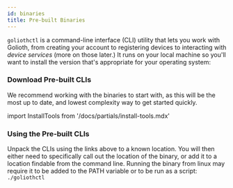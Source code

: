 ```yaml
---
id: binaries
title: Pre-built Binaries
---
```


`goliothctl` is a command-line interface (CLI) utility that lets you work with Golioth, from creating your account to registering devices to interacting with _device services_ (more on those later.) It runs on your local machine so you'll want to install the version that's appropriate for your operating system:

### Download Pre-built CLIs

We recommend working with the binaries to start with, as this will be the most up to date, and lowest complexity way to get started quickly. 

import InstallTools from '/docs/partials/install-tools.mdx'

<InstallTools/>

### Using the Pre-built CLIs

Unpack the CLIs using the links above to a known location. You will then either need to specifically call out the location of the binary, or add it to a location findable from the command line. Running the binary from linux may require it to be added to the PATH variable or to be run as a script: `./goliothctl`




<!-- #### APT (debian and ubuntu based distros)

Fisrt you need create an reference to our `.deb` repository in your linux. For that open your terminal and tap:
```
echo "deb [trusted=yes] https://repos.golioth.io/apt/ /" | sudo tee /etc/apt/sources.list.d/golioth.list
```

Your password migth be requested.

Next, you need update your list of packages locally
```
sudo apt update
```

Lastly, install the desired CLI. For `goliothctl`
```
sudo apt install goliothctl
```
For `coap-cli`
```
sudo apt install coap
```

To check if the CLI has been installed, run
```
goliothctl version
```

```
coap version
```

It must show the respective CLI version.

#### YUM/DNF (CentOS, Fedora, Red Hat, openSUSE, etc)

Fisrt of all, our `.rpm` package is compatible with both YUM and DNF pakcage managers. Chosse one and follow the steps.

You need create an reference to our `.rpm` repository in your linux. For that open your terminal and tap:
```
echo -en "[fury]
name=Golioth Linux Repo
baseurl=https://repos.golioth.io/yum/
enabled=1
gpgcheck=0\n" | sudo tee /etc/yum.repos.d/golioth.repo
```

Your password migth be requested.

Next, you just need install the desired CLI. For `goliothctl`
```
sudo dnf install goliothctl
```
For `coap-cli`
```
sudo dnf install coap
```

To check if the CLI has been installed, run
```
goliothctl version
```

```
coap version
```

It must show the respective CLI version.


#### macOS (Homebrew)

:::note

During the developer preview CLIs on macOS will be distributed as a [Tap](https://docs.brew.sh/Taps) and will be published to the public Homebrew ecosystem in the future. Beta members can access [the GitHub repository that containst the tap](https://github.com/golioth/homebrew-tap).

:::

To enable the Golioth Tap globally, use

```
brew tap golioth/tap
```

The available CLIs are:

- `goliothctl`
- `coap`

Install them with `brew install`

```
brew install goliothctl coap
```

Alternatively you can also install the CLI directly (without adding a tap globally)

```
brew install golioth/tap/goliothctl
```

Verify that `goliothctl` is installed correctly by checking the version

```
$ goliothctl version
1.0.0
``` -->